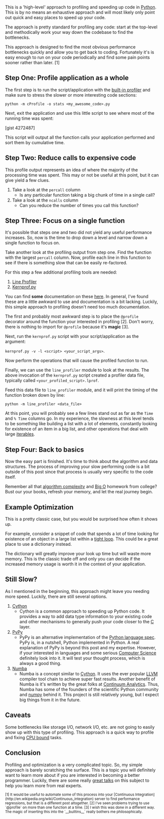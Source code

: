 This is a 'high-level' approach to profiling and speeding up code in
[Python](http://python.org). This is by no means an exhaustive approach and
will most likely only point out quick and easy places to speed up your code.

The approach is pretty standard for profiling any code: start at the
top-level and methodically work your way down the codebase to find the
bottlenecks.

This approach is designed to find the most obvious performance bottlenecks
quickly and allow you to get back to coding. Fortunately it's is easy enough
to run on your code periodically and find some pain points sooner rather than
later. [1]

## Step One: Profile application as a whole

The first step is to run the script/application with the
[built-in profiler](http://docs.python.org/2/library/profile.html#module-cProfile)
and make sure to stress the slower or more interesting code sections:

`python -m cProfile -o stats <my_awesome_code>.py`

Next, exit the application and use this little script to see where most of the
running time was spent:

[gist 4272487]

This script will output all the function calls your application performed and
sort them by cumulative time.

## Step Two: Reduce calls to expensive code

This profile output represents an idea of where the majority of the processing
time was spent. This may or not be useful at this point, but it can give yield
a few clues.

1. Take a look at the `percall` column
    - Is any particular function taking a big chunk of time in a single call?
2. Take a look at the `ncalls` column
    - Can you reduce the number of times you call this function?

## Step Three: Focus on a single function

It's possible that steps one and two did not yield any useful performance
increases. So, now is the time to drop down a level and narrow down a single
function to focus on.

Take another look at the profiling output from step one. Find the function
with the largest `percall` column. Now, profile each line in this function to
see if there is something slow that can be easily re-factored.

For this step a few additional profiling tools are needed:

1. [Line Profiler](http://pypi.python.org/pypi/line_profiler)
2. [Kernprof.py](http://packages.python.org/line_profiler/kernprof.py)

You can find **some** documentation on these
[here](http://packages.python.org/line_profiler/). In general, I've found
these are a little awkward to use and documentation is a bit lacking. Luckily,
this simple approach to profiling doesn't need too much documentation.

The first and probably most awkward step is to place the `@profile` decorator
around the function your interested in profiling [2]. Don't worry, there is
nothing to import for `@profile` because it's **magic** [3].

Next, run the `kernprof.py` script with your script/application as the
argument:

`kernprof.py -v -l <script> <your_script_args>`.

Now perform the operations that will cause the profiled function to run.

Finally, we can use the `line_profiler` module to look at the results. The
above invocation of the `kernprof.py` script created a profiler data file,
typically called `<your_profiled_script>.lprof`.

Feed this data file to `line_profiler` module, and it will print the timing of
the function broken down by line:

`python -m line_profiler <data_file>`

At this point, you will probably see a few lines stand out as far as the
`Time` and `% Time` columns go. In my experience, the slowness at this level
tends to be something like building a list with a lot of elements, constantly
looking for existence of an item in a big list, and other operations that deal
with large [iterables](http://docs.python.org/2/glossary.html#term-iterable).

## Step Four: Back to basics

Now the easy part is finished. It's time to think about the algorithm and
data structures. The process of improving your slow performing code is a bit
outside of this post since that process is usually very specific to the code
itself.

Remember all that
[algorithm complexity](http://en.wikipedia.org/wiki/Analysis_of_algorithms) and
[Big O](http://en.wikipedia.org/wiki/Big_O_notation) homework from college?
Bust our your books, refresh your memory, and let the real journey begin.

## Example Optimization

This is a pretty classic case, but you would be surprised how often it shows
up.

For example, consider a snippet of code that spends a lot of time looking for
existence of an object in a large list within a
[tight loop](http://stackoverflow.com/questions/2212973/what-is-a-tight-loop).
This could be a great place to use a dictionary instead.

The dictionary will greatly improve your look up time but will waste more
memory. This is the classic trade off and only you can decide if the increased
memory usage is worth it in the context of your application.


## Still Slow?

As I mentioned in the beginning, this approach might leave you needing more
speed. Luckily, there are still several options.

1. [Cython](http://www.cython.org/)
    - Cython is a common approach to speeding up Python code. It provides a
      way to add data type information to your existing code and other
      mechanisms to generally push your code closer to the
      [C](http://en.wikipedia.org/wiki/C_(programming_language)) layer.
2. [PyPy](http://pypy.org/)
    - PyPy is an alternative implementation of the [Python language
      spec](http://docs.python.org/2/reference/). PyPy is, in a nutshell,
      Python implemented in Python. A real explanation of PyPy is beyond this
      post and my expertise. However, if your interested in languages and some
      serious [Computer Science](http://en.wikipedia.org/wiki/Computer_science)
      definitely look into it. It will test your thought process, which is
      always a good thing.
3. [Numba](https://github.com/numba/numba)
    - Numba is a concept similar to [Cython](http://www.cython.org/). It uses
      the ever popular [LLVM](http://llvm.org/) compiler tool chain to achieve
      super fast results. Another benefit of Numba is it's written by the
      great folks at [Continuum Analytics](http://continuum.io/). Thus, Numba
      has some of the founders of the scientific Python community and
      [numpy](http://docs.scipy.org/doc/) behind it. This project is still
      relatively young, but I expect big things from it in the future.

## Caveats

Some bottlenecks like storage I/O, network I/O, etc. are not going to easily
show up with this type of profiling. This approach is a quick way to profile
and fixing [CPU bound](http://en.wikipedia.org/wiki/CPU_bound) tasks.

## Conclusion

Profiling and optimization is a very complicated topic. So, my simple approach
is barely scratching the surface. This is a topic you will definitely want to
learn more about if you are interested in becoming a better programmer.
Luckily, there are some really
[great talks](http://pyvideo.org/search?models=videos.video&q=profiling) on
this subject to help you learn more from real experts.

<small>
[1] It would be useful to automate some of this process into your
[Continuous Integration](http://en.wikipedia.org/wiki/Continuous_integration)
server to find performance regressions, but that is a different post
altogether.
</small>

<small>
[2] I've seen problems trying to use `@profile` on more than one function at a
time.
</small>

<small>
[3] I wish this was done in a different way. The magic of inserting this into
the `__builtins__` really bothers me philosophically.
</small>

